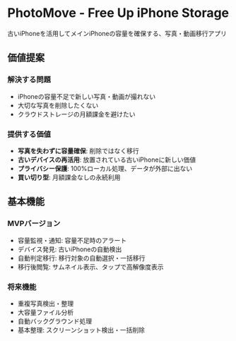 # PhotoMove - Free Up iPhone Storage 

古いiPhoneを活用してメインiPhoneの容量を確保する、写真・動画移行アプリ

## 価値提案

### 解決する問題

- iPhoneの容量不足で新しい写真・動画が撮れない
- 大切な写真を削除したくない
- クラウドストレージの月額課金を避けたい

### 提供する価値

- **写真を失わずに容量確保**: 削除ではなく移行
- **古いデバイスの再活用**: 放置されている古いiPhoneに新しい価値
- **プライバシー保護**: 100%ローカル処理、データが外部に出ない
- **買い切り型**: 月額課金なしの永続利用

## 基本機能

### MVPバージョン

- 容量監視・通知: 容量不足時のアラート
- デバイス発見: 古いiPhoneの自動検出
- 自動判定移行: 移行対象の自動選択・一括移行
- 移行後閲覧: サムネイル表示、タップで高解像度表示

### 将来機能

- 重複写真検出・整理
- 大容量ファイル分析
- 自動バックグラウンド処理
- 基本整理: スクリーンショット検出・一括削除
